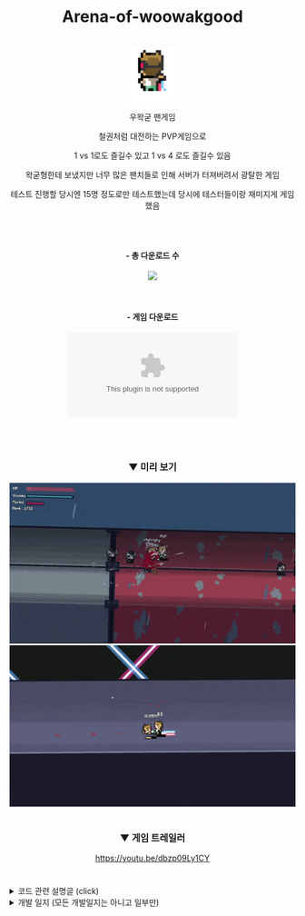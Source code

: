<div align="center">
  
# Arena-of-woowakgood

</br>
  
<img src = "imgs/icon1.png" width = "96px">
  
</br>

우왁굳 팬게임

철권처럼 대전하는 PVP게임으로

1 vs 1로도 즐길수 있고 1 vs 4 로도 즐길수 있음

왁굳형한테 보냈지만 너무 많은 팬치들로 인해 서버가 터져버려서 광탈한 게임

테스트 진행할 당시엔 15명 정도로만 테스트했는데 당시에 테스터들이랑 재미지게 게임 했음

</br></br>

#### - 총 다운로드 수

![](https://img.shields.io/github/downloads/ABER1047/Arena-of-woowakgood/total?color=74b0ff)

</br>

#### - 게임 다운로드 

[![](https://img.shields.io/github/downloads/ABER1047/Arena-of-woowakgood/alpha-2.22/Arena_of_Woowakgood.zip?color=2066ff&label=DOWNLOAD&style=for-the-badge)](https://github.com/ABER1047/Arena-of-woowakgood/releases/download/alpha-2.22/Arena_of_Woowakgood.zip)

</br></br>

### ▼ 미리 보기

![preview_1](imgs/preview_1.gif)
![preview_2](imgs/preview_2.gif)

#

### ▼ 게임 트레일러

https://youtu.be/dbzp09Ly1CY

#

</div>



<details>
<summary>코드 관련 설명글 (click)</summary>

---------------------------------


<details>
<summary>초대 코드 시스템 (초대 코드를 통해 상대 서버로 접속하는 기능)</summary>

-------------

서버 오픈한 사람쪽에서 초대코드를 게임 내에서 발급한뒤에,

들어오는 사람한테 전해주고, 그 코드를 입력해서 들어오는 방식

![preview_4](preview_0.gif)

#



<details>
<summary>멀티 플레이 시스템</summary>

-------------

이모티콘을 보내거나, 채팅을 보내거나, 플레이어를 서버에서 추방시키거나 채팅 금지 시키는 등등...

부가적인 기능이 달린 멀티플레이 시스템

![preview_5](preview_1.gif)

![preview_6](preview_2.gif)


---------------------------------

</details></details></details>


<details>
<summary>개발 일지 (모든 개발일지는 아니고 일부만)</summary>

---------------------------------


https://cafe.naver.com/steamindiegame/3113686

https://cafe.naver.com/steamindiegame/3143541


---------------------------------
